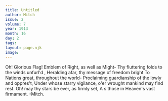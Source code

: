 ```yaml
---
title: Untitled
author: Mitch
issue: 2
volume: 7
year: 1913
month: 16
day: 2
tags:
layout: page.njk
image:
---
```

Oh! Glorious Flag!   Emblem of Right, as well as Might-   Thy fluttering folds to the winds unfurl'd , Heralding afar, thy message of freedom bright   To Nations great, throughout the world- Proclaiming guardianship of the lowly and oppres't,   Under whose starry vigilance, o'er wrought mankind may find rest.   Oh! may thy stars be ever, as firmly set, A s those in Heaven's vast firmament.   -Mitch.   


